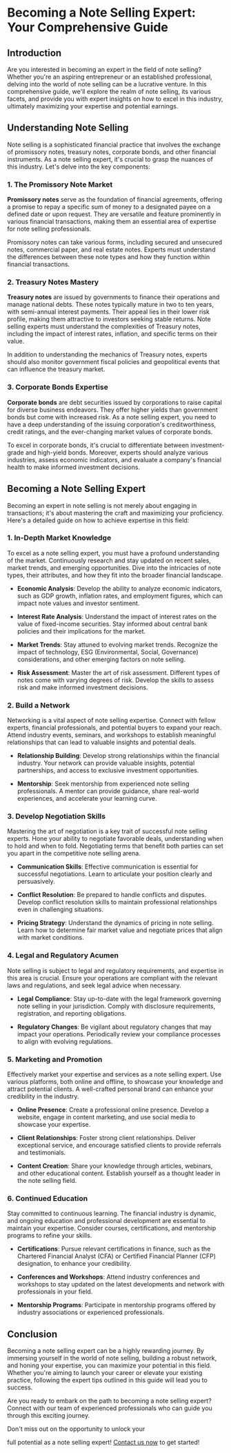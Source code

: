 # Becoming a Note Selling Expert: Your Comprehensive Guide

## Introduction

Are you interested in becoming an expert in the field of note selling? Whether you're an aspiring entrepreneur or an established professional, delving into the world of note selling can be a lucrative venture. In this comprehensive guide, we'll explore the realm of note selling, its various facets, and provide you with expert insights on how to excel in this industry, ultimately maximizing your expertise and potential earnings.

## Understanding Note Selling

Note selling is a sophisticated financial practice that involves the exchange of promissory notes, treasury notes, corporate bonds, and other financial instruments. As a note selling expert, it's crucial to grasp the nuances of this industry. Let's delve into the key components:

### 1. The Promissory Note Market

**Promissory notes** serve as the foundation of financial agreements, offering a promise to repay a specific sum of money to a designated payee on a defined date or upon request. They are versatile and feature prominently in various financial transactions, making them an essential area of expertise for note selling professionals.

Promissory notes can take various forms, including secured and unsecured notes, commercial paper, and real estate notes. Experts must understand the differences between these note types and how they function within financial transactions.

### 2. Treasury Notes Mastery

**Treasury notes** are issued by governments to finance their operations and manage national debts. These notes typically mature in two to ten years, with semi-annual interest payments. Their appeal lies in their lower risk profile, making them attractive to investors seeking stable returns. Note selling experts must understand the complexities of Treasury notes, including the impact of interest rates, inflation, and specific terms on their value.

In addition to understanding the mechanics of Treasury notes, experts should also monitor government fiscal policies and geopolitical events that can influence the treasury market.

### 3. Corporate Bonds Expertise

**Corporate bonds** are debt securities issued by corporations to raise capital for diverse business endeavors. They offer higher yields than government bonds but come with increased risk. As a note selling expert, you need to have a deep understanding of the issuing corporation's creditworthiness, credit ratings, and the ever-changing market values of corporate bonds.

To excel in corporate bonds, it's crucial to differentiate between investment-grade and high-yield bonds. Moreover, experts should analyze various industries, assess economic indicators, and evaluate a company's financial health to make informed investment decisions.

## Becoming a Note Selling Expert

Becoming an expert in note selling is not merely about engaging in transactions; it's about mastering the craft and maximizing your proficiency. Here's a detailed guide on how to achieve expertise in this field:

### 1. In-Depth Market Knowledge

To excel as a note selling expert, you must have a profound understanding of the market. Continuously research and stay updated on recent sales, market trends, and emerging opportunities. Dive into the intricacies of note types, their attributes, and how they fit into the broader financial landscape.

- **Economic Analysis**: Develop the ability to analyze economic indicators, such as GDP growth, inflation rates, and employment figures, which can impact note values and investor sentiment.

- **Interest Rate Analysis**: Understand the impact of interest rates on the value of fixed-income securities. Stay informed about central bank policies and their implications for the market.

- **Market Trends**: Stay attuned to evolving market trends. Recognize the impact of technology, ESG (Environmental, Social, Governance) considerations, and other emerging factors on note selling.

- **Risk Assessment**: Master the art of risk assessment. Different types of notes come with varying degrees of risk. Develop the skills to assess risk and make informed investment decisions.

### 2. Build a Network

Networking is a vital aspect of note selling expertise. Connect with fellow experts, financial professionals, and potential buyers to expand your reach. Attend industry events, seminars, and workshops to establish meaningful relationships that can lead to valuable insights and potential deals.

- **Relationship Building**: Develop strong relationships within the financial industry. Your network can provide valuable insights, potential partnerships, and access to exclusive investment opportunities.

- **Mentorship**: Seek mentorship from experienced note selling professionals. A mentor can provide guidance, share real-world experiences, and accelerate your learning curve.

### 3. Develop Negotiation Skills

Mastering the art of negotiation is a key trait of successful note selling experts. Hone your ability to negotiate favorable deals, understanding when to hold and when to fold. Negotiating terms that benefit both parties can set you apart in the competitive note selling arena.

- **Communication Skills**: Effective communication is essential for successful negotiations. Learn to articulate your position clearly and persuasively.

- **Conflict Resolution**: Be prepared to handle conflicts and disputes. Develop conflict resolution skills to maintain professional relationships even in challenging situations.

- **Pricing Strategy**: Understand the dynamics of pricing in note selling. Learn how to determine fair market value and negotiate prices that align with market conditions.

### 4. Legal and Regulatory Acumen

Note selling is subject to legal and regulatory requirements, and expertise in this area is crucial. Ensure your operations are compliant with the relevant laws and regulations, and seek legal advice when necessary.

- **Legal Compliance**: Stay up-to-date with the legal framework governing note selling in your jurisdiction. Comply with disclosure requirements, registration, and reporting obligations.

- **Regulatory Changes**: Be vigilant about regulatory changes that may impact your operations. Periodically review your compliance processes to align with evolving regulations.

### 5. Marketing and Promotion

Effectively market your expertise and services as a note selling expert. Use various platforms, both online and offline, to showcase your knowledge and attract potential clients. A well-crafted personal brand can enhance your credibility in the industry.

- **Online Presence**: Create a professional online presence. Develop a website, engage in content marketing, and use social media to showcase your expertise.

- **Client Relationships**: Foster strong client relationships. Deliver exceptional service, and encourage satisfied clients to provide referrals and testimonials.

- **Content Creation**: Share your knowledge through articles, webinars, and other educational content. Establish yourself as a thought leader in the note selling field.

### 6. Continued Education

Stay committed to continuous learning. The financial industry is dynamic, and ongoing education and professional development are essential to maintain your expertise. Consider courses, certifications, and mentorship programs to refine your skills.

- **Certifications**: Pursue relevant certifications in finance, such as the Chartered Financial Analyst (CFA) or Certified Financial Planner (CFP) designation, to enhance your credibility.

- **Conferences and Workshops**: Attend industry conferences and workshops to stay updated on the latest developments and network with professionals in your field.

- **Mentorship Programs**: Participate in mentorship programs offered by industry associations or experienced professionals.

## Conclusion

Becoming a note selling expert can be a highly rewarding journey. By immersing yourself in the world of note selling, building a robust network, and honing your expertise, you can maximize your potential in this field. Whether you're aiming to launch your career or elevate your existing practice, following the expert tips outlined in this guide will lead you to success.

Are you ready to embark on the path to becoming a note selling expert? Connect with our team of experienced professionals who can guide you through this exciting journey.

Don't miss out on the opportunity to unlock your

full potential as a note selling expert! [Contact us now](https://www.yournoteexpertswebsite.com/contact) to get started!